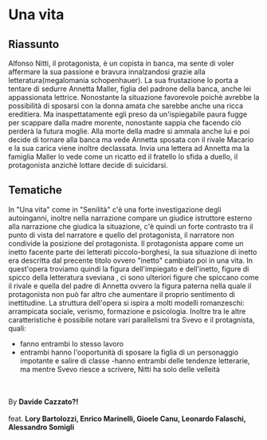 # Una vita
## Riassunto
Alfonso Nitti, il protagonista, è un copista in banca, ma sente di voler affermare la sua passione e bravura innalzandosi grazie alla letteratura(megalomania schopenhauer). La sua frustazione lo porta a tentare di sedurre
Annetta Maller, figlia del padrone della banca, anche lei appassionata lettrice. Nonostante la situazione favorevole poichè avrebbe la possibilità di sposarsi con la donna amata che sarebbe anche una ricca ereditiera. Ma 
inaspettatamente egli preso da un'ispiegabile paura fugge per scappare dalla madre morente, nonostante sappia che facendo ciò perderà la futura moglie. Alla morte della madre si ammala anche lui e poi decide di tornare alla banca ma vede Annetta sposata
con il rivale Macario e la sua carica viene inoltre declassata. Invia una lettera ad Annetta ma la famiglia Maller lo vede come un ricatto ed il fratello lo sfida a duello, il protagonista anzichè lottare decide di suicidarsi.

## Tematiche
In "Una vita" come in "Senilità" c'è una forte investigazione degli autoinganni, inoltre nella narrazione compare un giudice istruttore esterno alla narrazione che giudica la situazione, c'è quindi un forte contrasto
tra il punto di vista del narratore e quello del protagonista, il narratore non condivide la posizione del protagonista.
Il protagonista appare come un inetto facente parte dei letterati piccolo-borghesi, la sua situazione di inetto era descritta dal precente titolo ovvero "inetto" cambiato poi in una vita.
In quest'opera troviamo quindi la figura dell'impiegato e dell'inetto, figure di spicco della letteratura sveviana , ci sono ulteriori figure che spiccano come il rivale e quella del padre di Annetta ovvero la figura
paterna nella quale il protagonista non può far altro che aumentare il proprio sentimento di inettitudine.
La struttura dell'opera si ispira a molti modelli romanzeschi: arrampicata sociale, verismo, formazione e psicologia.
Inoltre tra le altre caratteristiche è possibile notare vari parallelismi tra Svevo e il protagnista, quali:
- fanno entrambi lo stesso lavoro
- entrambi hanno l'ooportunità di sposare la figlia di un personaggio impotante e salire di classe
-hanno entrambi delle tendenze letterarie, ma mentre Svevo riesce a scrivere, Nitti ha solo delle velleità <br> <br><br>

By **Davide Cazzato?!**
<br>
<br>
feat. **Lory Bartolozzi, Enrico Marinelli, Gioele Canu, Leonardo Falaschi, Alessandro Somigli**
